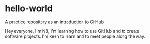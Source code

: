 # hello-world
A practice repository as an introduction to GitHub

Hey everyone,
I'm N8, I'm learning how to use GitHub and to create software projects.
I'm keen to learn and to meet people along the way.
